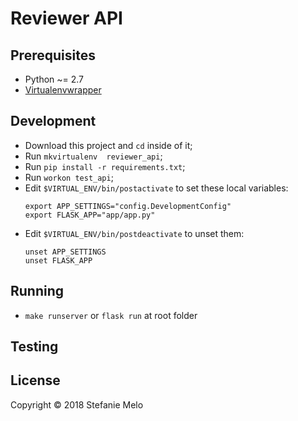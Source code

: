 # Reviewer API

## Prerequisites
  - Python ~= 2.7
  - [Virtualenvwrapper](http://virtualenvwrapper.readthedocs.io/en/latest/install.html)

## Development
  - Download this project and `cd` inside of it;
  - Run `mkvirtualenv  reviewer_api`;
  - Run `pip install -r requirements.txt`;
  - Run `workon test_api`;
  - Edit `$VIRTUAL_ENV/bin/postactivate` to set these local variables:
    ```
    export APP_SETTINGS="config.DevelopmentConfig"
    export FLASK_APP="app/app.py"
    ```
  - Edit `$VIRTUAL_ENV/bin/postdeactivate` to unset them:
    ```
    unset APP_SETTINGS
    unset FLASK_APP
    ```

## Running
  - `make runserver` or `flask run` at root folder

## Testing


## License

Copyright © 2018 Stefanie Melo
